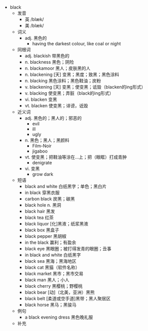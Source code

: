 - black
  - 发音
    - 英 /blæk/
    - 美 /blæk/
  - 词义
    - adj. 黑色的
      - having the darkest colour, like coal or night
  - 同根词
    - adj. blackish 带黑色的
    - n. blackness 黑色；阴险
    - n. blackamoor 黑人；皮肤黑的人
    - n. blackening [天] 变黑；黑度；致黑；黑色涂料
    - n. blacking 黑色涂料；黑色鞋油；炭粉
    - v. blackening [天] 变黑；使变黑；诋毁（blacken的ing形式）
    - v. blacking 使变黑；弄脏（black的ing形式）
    - vi. blacken 变黑
    - vt. blacken 使变黑；诽谤，诋毁
  - 近义词
    - adj. 黑色的；黑人的；邪恶的
      - evil
      - ill
      - ugly
    - n. 黑色；黑人；黑颜料
      - Film-Noir
      - jigaboo
    - vt. 使变黑；把鞋油等涂在…上；把（眼眶）打成青肿
      - denigrate
    - vi. 变黑
      - grow dark
  - 短语
    - black and white 白纸黑字；单色；黑白片
    - in black 穿黑衣服
    - carbon black 炭黑；碳黑
    - black hole n. 黑洞
    - black hair 黑发
    - black tea 红茶
    - black liquor [化]黑液；纸浆黑液
    - black box 黑盒子
    - black pepper 黑胡椒
    - in the black 赢利；有盈余
    - black eye 黑眼圈；被打得发青的眼圈；丑事
    - in black and white 白纸黑字
    - black sea 黑海；黑海地区
    - black cat 黑猫（软件名称）
    - black market 黑市；黑市交易
    - black man 黑人；小人
    - black cherry 黑樱桃；野樱桃
    - black bear [动]（北美，亚洲）黑熊
    - black belt [柔道或空手道]黑带；黑人聚居区
    - black horse 黑马；黑骏马
  - 例句
    - a black evening dress 黑色晚礼服
  - 补充